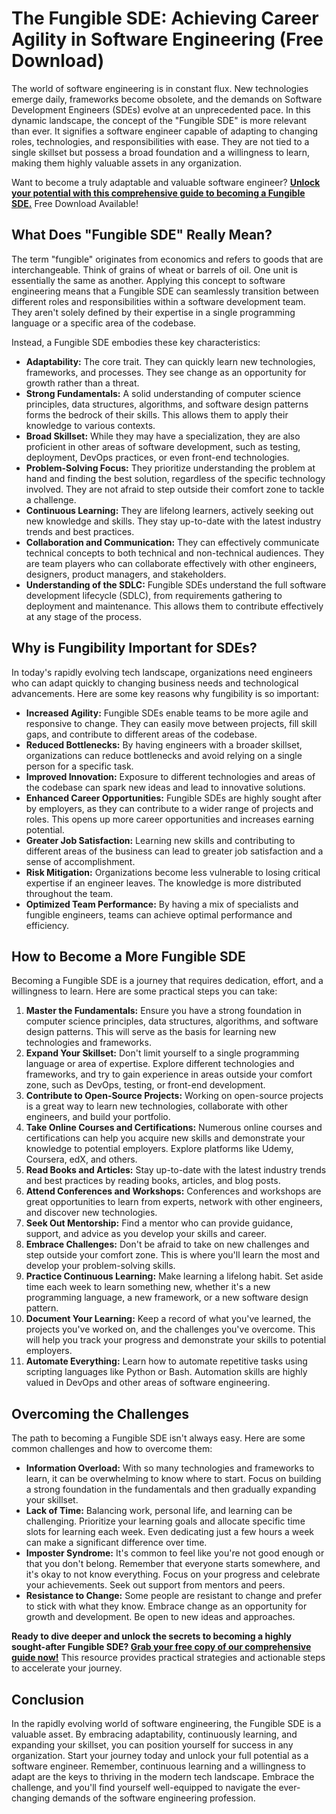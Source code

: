 # The Fungible SDE: Achieving Career Agility in Software Engineering (Free Download)

The world of software engineering is in constant flux. New technologies emerge daily, frameworks become obsolete, and the demands on Software Development Engineers (SDEs) evolve at an unprecedented pace. In this dynamic landscape, the concept of the "Fungible SDE" is more relevant than ever. It signifies a software engineer capable of adapting to changing roles, technologies, and responsibilities with ease. They are not tied to a single skillset but possess a broad foundation and a willingness to learn, making them highly valuable assets in any organization.

Want to become a truly adaptable and valuable software engineer? **[Unlock your potential with this comprehensive guide to becoming a Fungible SDE.](https://udemywork.com/fungible-sde)** Free Download Available!

## What Does "Fungible SDE" Really Mean?

The term "fungible" originates from economics and refers to goods that are interchangeable. Think of grains of wheat or barrels of oil. One unit is essentially the same as another. Applying this concept to software engineering means that a Fungible SDE can seamlessly transition between different roles and responsibilities within a software development team. They aren't solely defined by their expertise in a single programming language or a specific area of the codebase.

Instead, a Fungible SDE embodies these key characteristics:

*   **Adaptability:** The core trait. They can quickly learn new technologies, frameworks, and processes. They see change as an opportunity for growth rather than a threat.
*   **Strong Fundamentals:** A solid understanding of computer science principles, data structures, algorithms, and software design patterns forms the bedrock of their skills. This allows them to apply their knowledge to various contexts.
*   **Broad Skillset:** While they may have a specialization, they are also proficient in other areas of software development, such as testing, deployment, DevOps practices, or even front-end technologies.
*   **Problem-Solving Focus:** They prioritize understanding the problem at hand and finding the best solution, regardless of the specific technology involved. They are not afraid to step outside their comfort zone to tackle a challenge.
*   **Continuous Learning:** They are lifelong learners, actively seeking out new knowledge and skills. They stay up-to-date with the latest industry trends and best practices.
*   **Collaboration and Communication:** They can effectively communicate technical concepts to both technical and non-technical audiences. They are team players who can collaborate effectively with other engineers, designers, product managers, and stakeholders.
*   **Understanding of the SDLC:** Fungible SDEs understand the full software development lifecycle (SDLC), from requirements gathering to deployment and maintenance. This allows them to contribute effectively at any stage of the process.

## Why is Fungibility Important for SDEs?

In today's rapidly evolving tech landscape, organizations need engineers who can adapt quickly to changing business needs and technological advancements. Here are some key reasons why fungibility is so important:

*   **Increased Agility:** Fungible SDEs enable teams to be more agile and responsive to change. They can easily move between projects, fill skill gaps, and contribute to different areas of the codebase.
*   **Reduced Bottlenecks:** By having engineers with a broader skillset, organizations can reduce bottlenecks and avoid relying on a single person for a specific task.
*   **Improved Innovation:** Exposure to different technologies and areas of the codebase can spark new ideas and lead to innovative solutions.
*   **Enhanced Career Opportunities:** Fungible SDEs are highly sought after by employers, as they can contribute to a wider range of projects and roles. This opens up more career opportunities and increases earning potential.
*   **Greater Job Satisfaction:** Learning new skills and contributing to different areas of the business can lead to greater job satisfaction and a sense of accomplishment.
*   **Risk Mitigation:** Organizations become less vulnerable to losing critical expertise if an engineer leaves. The knowledge is more distributed throughout the team.
*   **Optimized Team Performance:** By having a mix of specialists and fungible engineers, teams can achieve optimal performance and efficiency.

## How to Become a More Fungible SDE

Becoming a Fungible SDE is a journey that requires dedication, effort, and a willingness to learn. Here are some practical steps you can take:

1.  **Master the Fundamentals:** Ensure you have a strong foundation in computer science principles, data structures, algorithms, and software design patterns. This will serve as the basis for learning new technologies and frameworks.
2.  **Expand Your Skillset:** Don't limit yourself to a single programming language or area of expertise. Explore different technologies and frameworks, and try to gain experience in areas outside your comfort zone, such as DevOps, testing, or front-end development.
3.  **Contribute to Open-Source Projects:** Working on open-source projects is a great way to learn new technologies, collaborate with other engineers, and build your portfolio.
4.  **Take Online Courses and Certifications:** Numerous online courses and certifications can help you acquire new skills and demonstrate your knowledge to potential employers. Explore platforms like Udemy, Coursera, edX, and others.
5.  **Read Books and Articles:** Stay up-to-date with the latest industry trends and best practices by reading books, articles, and blog posts.
6.  **Attend Conferences and Workshops:** Conferences and workshops are great opportunities to learn from experts, network with other engineers, and discover new technologies.
7.  **Seek Out Mentorship:** Find a mentor who can provide guidance, support, and advice as you develop your skills and career.
8.  **Embrace Challenges:** Don't be afraid to take on new challenges and step outside your comfort zone. This is where you'll learn the most and develop your problem-solving skills.
9.  **Practice Continuous Learning:** Make learning a lifelong habit. Set aside time each week to learn something new, whether it's a new programming language, a new framework, or a new software design pattern.
10. **Document Your Learning:** Keep a record of what you've learned, the projects you've worked on, and the challenges you've overcome. This will help you track your progress and demonstrate your skills to potential employers.
11. **Automate Everything:** Learn how to automate repetitive tasks using scripting languages like Python or Bash. Automation skills are highly valued in DevOps and other areas of software engineering.

## Overcoming the Challenges

The path to becoming a Fungible SDE isn't always easy. Here are some common challenges and how to overcome them:

*   **Information Overload:** With so many technologies and frameworks to learn, it can be overwhelming to know where to start. Focus on building a strong foundation in the fundamentals and then gradually expanding your skillset.
*   **Lack of Time:** Balancing work, personal life, and learning can be challenging. Prioritize your learning goals and allocate specific time slots for learning each week. Even dedicating just a few hours a week can make a significant difference over time.
*   **Imposter Syndrome:** It's common to feel like you're not good enough or that you don't belong. Remember that everyone starts somewhere, and it's okay to not know everything. Focus on your progress and celebrate your achievements. Seek out support from mentors and peers.
*   **Resistance to Change:** Some people are resistant to change and prefer to stick with what they know. Embrace change as an opportunity for growth and development. Be open to new ideas and approaches.

**Ready to dive deeper and unlock the secrets to becoming a highly sought-after Fungible SDE? [Grab your free copy of our comprehensive guide now!](https://udemywork.com/fungible-sde)** This resource provides practical strategies and actionable steps to accelerate your journey.

## Conclusion

In the rapidly evolving world of software engineering, the Fungible SDE is a valuable asset. By embracing adaptability, continuously learning, and expanding your skillset, you can position yourself for success in any organization. Start your journey today and unlock your full potential as a software engineer. Remember, continuous learning and a willingness to adapt are the keys to thriving in the modern tech landscape. Embrace the challenge, and you'll find yourself well-equipped to navigate the ever-changing demands of the software engineering profession.
